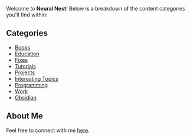 Welcome to **Neural Nest**! Below is a breakdown of the content categories you'll find within:

## Categories
- [Books](Books.md)
- [Education](Education.md)
- [Fixes](Fixes.md)
- [Tutorials](Tutorials.md)
- [Projects](Projects.md)
- [Interesting Topics](Interesting%20Topics.md)
- [Programming](Programming.md)
- [Work](Work.md)
- [Obsidian](Obsidian.md)
## About Me
Feel free to connect with me [here](About%20Me.md).

